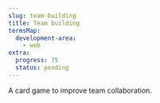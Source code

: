 ```yaml
---
slug: team-building
title: Team building
termsMap:
  development-area:
    - web
extra:
  progress: 75
  status: pending
---
```


A card game to improve team collaboration.